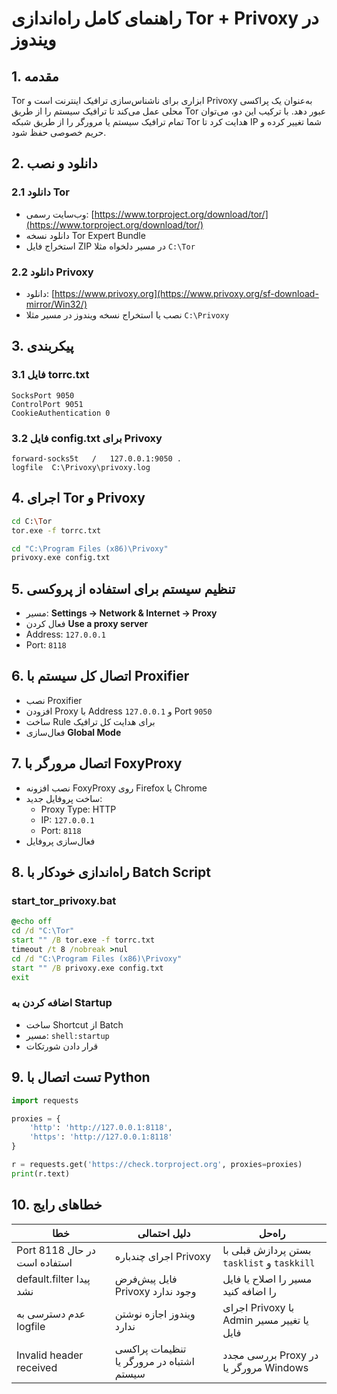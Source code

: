 # راهنمای کامل راه‌اندازی Tor + Privoxy در ویندوز

## 1. مقدمه
Tor ابزاری برای ناشناس‌سازی ترافیک اینترنت است و Privoxy به‌عنوان یک پراکسی محلی عمل می‌کند تا ترافیک سیستم را از طریق Tor عبور دهد. با ترکیب این دو، می‌توان تمام ترافیک سیستم یا مرورگر را از طریق شبکه Tor هدایت کرد تا IP شما تغییر کرده و حریم خصوصی حفظ شود.

## 2. دانلود و نصب

### 2.1 دانلود Tor
- وب‌سایت رسمی: [https://www.torproject.org/download/tor/](https://www.torproject.org/download/tor/)
- دانلود نسخه Tor Expert Bundle
- استخراج فایل ZIP در مسیر دلخواه مثلا `C:\Tor`

### 2.2 دانلود Privoxy
- دانلود: [https://www.privoxy.org](https://www.privoxy.org/sf-download-mirror/Win32/)
- نصب یا استخراج نسخه ویندوز در مسیر مثلا `C:\Privoxy`

## 3. پیکربندی

### 3.1 فایل torrc.txt
```
SocksPort 9050
ControlPort 9051
CookieAuthentication 0
```

### 3.2 فایل config.txt برای Privoxy
```
forward-socks5t   /   127.0.0.1:9050 .
logfile  C:\Privoxy\privoxy.log
```

## 4. اجرای Tor و Privoxy
```bash
cd C:\Tor
tor.exe -f torrc.txt

cd "C:\Program Files (x86)\Privoxy"
privoxy.exe config.txt
```

## 5. تنظیم سیستم برای استفاده از پروکسی
- مسیر: **Settings → Network & Internet → Proxy**
- فعال کردن **Use a proxy server**
- Address: `127.0.0.1`
- Port: `8118`

## 6. اتصال کل سیستم با Proxifier
- نصب Proxifier
- افزودن Proxy با Address `127.0.0.1` و Port `9050`
- ساخت Rule برای هدایت کل ترافیک
- فعال‌سازی **Global Mode**

## 7. اتصال مرورگر با FoxyProxy
- نصب افزونه FoxyProxy روی Firefox یا Chrome
- ساخت پروفایل جدید:
  - Proxy Type: HTTP
  - IP: `127.0.0.1`
  - Port: `8118`
- فعال‌سازی پروفایل

## 8. راه‌اندازی خودکار با Batch Script
### start_tor_privoxy.bat
```bat
@echo off
cd /d "C:\Tor"
start "" /B tor.exe -f torrc.txt
timeout /t 8 /nobreak >nul
cd /d "C:\Program Files (x86)\Privoxy"
start "" /B privoxy.exe config.txt
exit
```

### اضافه کردن به Startup
- ساخت Shortcut از Batch
- مسیر: `shell:startup`
- قرار دادن شورتکات

## 9. تست اتصال با Python
```python
import requests

proxies = {
    'http': 'http://127.0.0.1:8118',
    'https': 'http://127.0.0.1:8118'
}

r = requests.get('https://check.torproject.org', proxies=proxies)
print(r.text)
```

## 10. خطاهای رایج
| خطا | دلیل احتمالی | راه‌حل |
|-----|--------------|--------|
| Port 8118 در حال استفاده است | اجرای چندباره Privoxy | بستن پردازش قبلی با `tasklist` و `taskkill` |
| default.filter پیدا نشد | فایل پیش‌فرض Privoxy وجود ندارد | مسیر را اصلاح یا فایل را اضافه کنید |
| عدم دسترسی به logfile | ویندوز اجازه نوشتن ندارد | اجرای Privoxy با Admin یا تغییر مسیر فایل |
| Invalid header received | تنظیمات پراکسی اشتباه در مرورگر یا سیستم | بررسی مجدد Proxy در مرورگر یا Windows |
